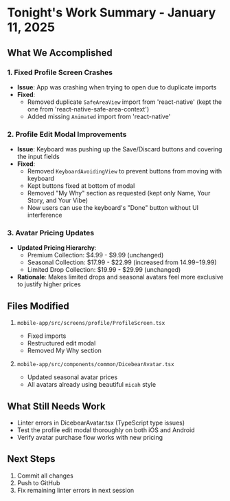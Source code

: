 # Tonight's Work Summary - January 11, 2025

## What We Accomplished

### 1. Fixed Profile Screen Crashes
- **Issue**: App was crashing when trying to open due to duplicate imports
- **Fixed**: 
  - Removed duplicate `SafeAreaView` import from 'react-native' (kept the one from 'react-native-safe-area-context')
  - Added missing `Animated` import from 'react-native'

### 2. Profile Edit Modal Improvements
- **Issue**: Keyboard was pushing up the Save/Discard buttons and covering the input fields
- **Fixed**:
  - Removed `KeyboardAvoidingView` to prevent buttons from moving with keyboard
  - Kept buttons fixed at bottom of modal
  - Removed "My Why" section as requested (kept only Name, Your Story, and Your Vibe)
  - Now users can use the keyboard's "Done" button without UI interference

### 3. Avatar Pricing Updates
- **Updated Pricing Hierarchy**:
  - Premium Collection: $4.99 - $9.99 (unchanged)
  - Seasonal Collection: $17.99 - $22.99 (increased from $14.99-$19.99)
  - Limited Drop Collection: $19.99 - $29.99 (unchanged)
- **Rationale**: Makes limited drops and seasonal avatars feel more exclusive to justify higher prices

## Files Modified
1. `mobile-app/src/screens/profile/ProfileScreen.tsx`
   - Fixed imports
   - Restructured edit modal
   - Removed My Why section
   
2. `mobile-app/src/components/common/DicebearAvatar.tsx`
   - Updated seasonal avatar prices
   - All avatars already using beautiful `micah` style

## What Still Needs Work
- Linter errors in DicebearAvatar.tsx (TypeScript type issues)
- Test the profile edit modal thoroughly on both iOS and Android
- Verify avatar purchase flow works with new pricing

## Next Steps
1. Commit all changes
2. Push to GitHub
3. Fix remaining linter errors in next session 